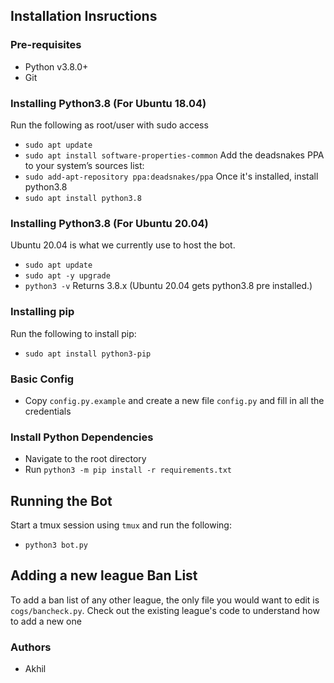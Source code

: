 ## Installation Insructions

### Pre-requisites
* Python v3.8.0+
* Git

### Installing Python3.8 (For Ubuntu 18.04)
Run the following as root/user with sudo access
* ```sudo apt update```
* ```sudo apt install software-properties-common```
Add the deadsnakes PPA to your system’s sources list:
* ```sudo add-apt-repository ppa:deadsnakes/ppa```
Once it's installed, install python3.8
* ```sudo apt install python3.8```

### Installing Python3.8 (For Ubuntu 20.04)
Ubuntu 20.04 is what we currently use to host the bot. 
* ```sudo apt update```
* ```sudo apt -y upgrade```
* ```python3 -v```
Returns 3.8.x (Ubuntu 20.04 gets python3.8 pre installed.)

### Installing pip
Run the following to install pip:
* ```sudo apt install python3-pip ```

### Basic Config
* Copy `config.py.example` and create a new file `config.py` and fill in all the  credentials

### Install Python Dependencies
* Navigate to the root directory
* Run `python3 -m pip install -r requirements.txt`

## Running the Bot
Start a tmux session using `tmux` and run the following:
* `python3 bot.py`

## Adding a new league Ban List
To add a ban list of any other league, the only file you would want to edit is `cogs/bancheck.py`. 
Check out the existing league's code to understand how to add a new one

### Authors
* Akhil